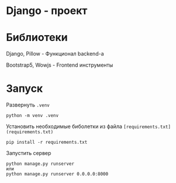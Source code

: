 # Django - проект

# Библиотеки
Django, Pillow - Функционал backend-a 

Bootstrap5, Wowjs - Frontend инструменты  

# Запуск

Развернуть `.venv `

    python -m venv .venv

Установить необходимые биболетки из файла `[requirements.txt](requirements.txt)`

    pip install -r requirements.txt

Запустить сервер

    python manage.py runserver 
    или
    python manage.py runserver 0.0.0.0:8000